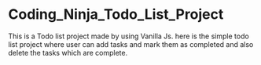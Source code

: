 # Coding_Ninja_Todo_List_Project
This is a Todo list project made by using Vanilla Js.
here is the simple todo list project where user can add tasks and mark them as completed and also delete the tasks which are complete.
